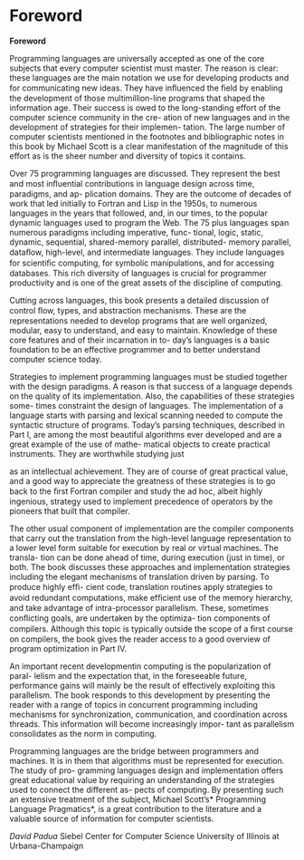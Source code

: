 # Foreword

**Foreword**

Programming languages are universally accepted as one of the core subjects that every computer scientist must master. The reason is clear: these languages are the main notation we use for developing products and for communicating new ideas. They have inﬂuenced the ﬁeld by enabling the development of those multimillion-line programs that shaped the information age. Their success is owed to the long-standing effort of the computer science community in the cre- ation of new languages and in the development of strategies for their implemen- tation. The large number of computer scientists mentioned in the footnotes and bibliographic notes in this book by Michael Scott is a clear manifestation of the magnitude of this effort as is the sheer number and diversity of topics it contains.

Over 75 programming languages are discussed. They represent the best and most inﬂuential contributions in language design across time, paradigms, and ap- plication domains. They are the outcome of decades of work that led initially to Fortran and Lisp in the 1950s, to numerous languages in the years that followed, and, in our times, to the popular dynamic languages used to program the Web. The 75 plus languages span numerous paradigms including imperative, func- tional, logic, static, dynamic, sequential, shared-memory parallel, distributed- memory parallel, dataﬂow, high-level, and intermediate languages. They include languages for scientiﬁc computing, for symbolic manipulations, and for accessing databases. This rich diversity of languages is crucial for programmer productivity and is one of the great assets of the discipline of computing.

Cutting across languages, this book presents a detailed discussion of control ﬂow, types, and abstraction mechanisms. These are the representations needed to develop programs that are well organized, modular, easy to understand, and easy to maintain. Knowledge of these core features and of their incarnation in to- day’s languages is a basic foundation to be an effective programmer and to better understand computer science today.

Strategies to implement programming languages must be studied together with the design paradigms. A reason is that success of a language depends on the quality of its implementation. Also, the capabilities of these strategies some- times constraint the design of languages. The implementation of a language starts with parsing and lexical scanning needed to compute the syntactic structure of programs. Today’s parsing techniques, described in Part I, are among the most beautiful algorithms ever developed and are a great example of the use of mathe- matical objects to create practical instruments. They are worthwhile studying just

as an intellectual achievement. They are of course of great practical value, and a good way to appreciate the greatness of these strategies is to go back to the ﬁrst Fortran compiler and study the ad hoc, albeit highly ingenious, strategy used to implement precedence of operators by the pioneers that built that compiler.

The other usual component of implementation are the compiler components that carry out the translation from the high-level language representation to a lower level form suitable for execution by real or virtual machines. The transla- tion can be done ahead of time, during execution (just in time), or both. The book discusses these approaches and implementation strategies including the elegant mechanisms of translation driven by parsing. To produce highly efﬁ- cient code, translation routines apply strategies to avoid redundant computations, make efﬁcient use of the memory hierarchy, and take advantage of intra-processor parallelism. These, sometimes conﬂicting goals, are undertaken by the optimiza- tion components of compilers. Although this topic is typically outside the scope of a ﬁrst course on compilers, the book gives the reader access to a good overview of program optimization in Part IV.

An important recent developmentin computing is the popularization of paral- lelism and the expectation that, in the foreseeable future, performance gains will mainly be the result of effectively exploiting this parallelism. The book responds to this development by presenting the reader with a range of topics in concurrent programming including mechanisms for synchronization, communication, and coordination across threads. This information will become increasingly impor- tant as parallelism consolidates as the norm in computing.

Programming languages are the bridge between programmers and machines. It is in them that algorithms must be represented for execution. The study of pro- gramming languages design and implementation offers great educational value by requiring an understanding of the strategies used to connect the different as- pects of computing. By presenting such an extensive treatment of the subject, Michael Scott’s* Programming Language Pragmatics*, is a great contribution to the literature and a valuable source of information for computer scientists.

*David Padua* Siebel Center for Computer Science University of Illinois at Urbana-Champaign

